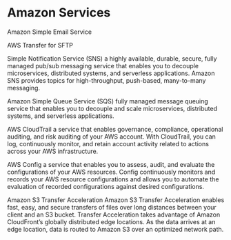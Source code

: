 # Amazon Services

Amazon Simple Email Service

AWS Transfer for SFTP

Simple Notification Service (SNS)
a highly available, durable, secure, fully managed pub/sub messaging service that enables you to decouple microservices, distributed systems, and serverless applications. Amazon SNS provides topics for high-throughput, push-based, many-to-many messaging.

Amazon Simple Queue Service (SQS)
fully managed message queuing service that enables you to decouple and scale microservices, distributed systems, and serverless applications. 

AWS CloudTrail
a service that enables governance, compliance, operational auditing, and risk auditing of your AWS account. With CloudTrail, you can log, continuously monitor, and retain account activity related to actions across your AWS infrastructure.

AWS Config
a service that enables you to assess, audit, and evaluate the configurations of your AWS resources. Config continuously monitors and records your AWS resource configurations and allows you to automate the evaluation of recorded configurations against desired configurations. 

Amazon S3 Transfer Acceleration
Amazon S3 Transfer Acceleration enables fast, easy, and secure transfers of files over long distances between your client and an S3 bucket. Transfer Acceleration takes advantage of Amazon CloudFront’s globally distributed edge locations. As the data arrives at an edge location, data is routed to Amazon S3 over an optimized network path.

